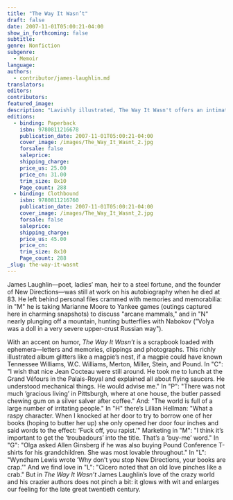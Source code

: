 ```yaml
---
title: "The Way It Wasn’t"
draft: false
date: 2007-11-01T05:00:21-04:00
show_in_forthcoming: false
subtitle:
genre: Nonfiction
subgenre:
  - Memoir
language:
authors:
  - contributor/james-laughlin.md
translators:
editors:
contributors:
featured_image:
description: "Lavishly illustrated, The Way It Wasn't offers an intimate firsthand encounter with 20th-century Modernism, from the extraordinary man who defined it for America. "
editions:
  - binding: Paperback
    isbn: 9780811216678
    publication_date: 2007-11-01T05:00:21-04:00
    cover_image: /images/The_Way_It_Wasnt_2.jpg
    forsale: false
    saleprice:
    shipping_charge:
    price_us: 25.00
    price_cn: 31.00
    trim_size: 8x10
    Page_count: 288
  - binding: Clothbound
    isbn: 9780811216760
    publication_date: 2007-11-01T05:00:21-04:00
    cover_image: /images/The_Way_It_Wasnt_2.jpg
    forsale: false
    saleprice:
    shipping_charge:
    price_us: 45.00
    price_cn:
    trim_size: 8x10
    Page_count: 288
_slug: the-way-it-wasnt
---
```


James Laughlin––poet, ladies’ man, heir to a steel fortune, and the founder of New Directions––was still at work on his autobiography when he died at 83. He left behind personal files crammed with memories and memorabilia: in "M" he is taking Marianne Moore to Yankee games (outings captured here in charming snapshots) to discuss "arcane mammals," and in "N" nearly plunging off a mountain, hunting butterflies with Nabokov ("Volya was a doll in a very severe upper-crust Russian way").

With an accent on humor, _The Way It Wasn’t_ is a scrapbook loaded with ephemera––letters and memories, clippings and photographs. This richly illustrated album glitters like a magpie’s nest, if a magpie could have known Tennessee Williams, W.C. Williams, Merton, Miller, Stein, and Pound. In "C": "I wish that nice Jean Cocteau were still around. He took me to lunch at the Grand Véfours in the Palais-Royal and explained all about flying saucers. He understood mechanical things. He would advise me." In "P": "There was not much ’gracious living’ in Pittsburgh, where at one house, the butler passed chewing gum on a silver salver after coffee." And: "The world is full of a large number of irritating people." In "H" there’s Lillian Hellman: "What a raspy character. When I knocked at her door to try to borrow one of her books (hoping to butter her up) she only opened her door four inches and said words to the effect: ’Fuck off, you rapist.’" Marketing in "M": "I think it’s important to get the ’troubadours’ into the title. That’s a ’buy-me’ word." In "G": "Olga asked Allen Ginsberg if he was also buying Pound Conference T-shirts for his grandchildren. She was most lovable throughout." In "L": "Wyndham Lewis wrote ’Why don’t you stop New Directions, your books are crap.’" And we find love in "L": "Cicero noted that an old love pinches like a crab." But in _The Way It Wasn’t_ James Laughlin’s love of the crazy world and his crazier authors does not pinch a bit: it glows with wit and enlarges our feeling for the late great twentieth century.

